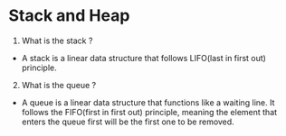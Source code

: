 # Stack and Heap

1. What is the stack ?

- A stack is a linear data structure that follows LIFO(last in first out) principle.

2. What is the queue ?

- A queue is a linear data structure that functions like a waiting line. It follows the FIFO(first in first out) principle, meaning the element that enters the queue first will be the first one to be removed.
